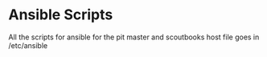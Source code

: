 Ansible Scripts
===============

All the scripts for ansible for the pit master and scoutbooks
host file goes in /etc/ansible
